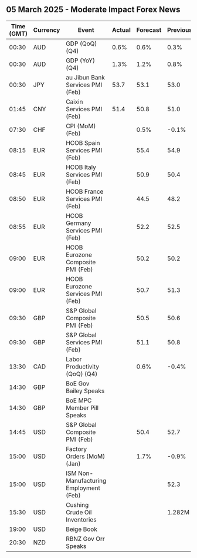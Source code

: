 ## 05 March 2025 - Moderate Impact Forex News

| Time (GMT) | Currency | Event | Actual | Forecast | Previous |
|------|----------|-------|--------|----------|----------|
| 00:30 | AUD | GDP (QoQ) (Q4) | 0.6% | 0.6% | 0.3% |
| 00:30 | AUD | GDP (YoY) (Q4) | 1.3% | 1.2% | 0.8% |
| 00:30 | JPY | au Jibun Bank Services PMI (Feb) | 53.7 | 53.1 | 53.0 |
| 01:45 | CNY | Caixin Services PMI (Feb) | 51.4 | 50.8 | 51.0 |
| 07:30 | CHF | CPI (MoM) (Feb) |  | 0.5% | -0.1% |
| 08:15 | EUR | HCOB Spain Services PMI (Feb) |  | 55.4 | 54.9 |
| 08:45 | EUR | HCOB Italy Services PMI (Feb) |  | 50.9 | 50.4 |
| 08:50 | EUR | HCOB France Services PMI (Feb) |  | 44.5 | 48.2 |
| 08:55 | EUR | HCOB Germany Services PMI (Feb) |  | 52.2 | 52.5 |
| 09:00 | EUR | HCOB Eurozone Composite PMI (Feb) |  | 50.2 | 50.2 |
| 09:00 | EUR | HCOB Eurozone Services PMI (Feb) |  | 50.7 | 51.3 |
| 09:30 | GBP | S&P Global Composite PMI (Feb) |  | 50.5 | 50.6 |
| 09:30 | GBP | S&P Global Services PMI (Feb) |  | 51.1 | 50.8 |
| 13:30 | CAD | Labor Productivity (QoQ) (Q4) |  | 0.6% | -0.4% |
| 14:30 | GBP | BoE Gov Bailey Speaks |  |  |  |
| 14:30 | GBP | BoE MPC Member Pill Speaks |  |  |  |
| 14:45 | USD | S&P Global Composite PMI (Feb) |  | 50.4 | 52.7 |
| 15:00 | USD | Factory Orders (MoM) (Jan) |  | 1.7% | -0.9% |
| 15:00 | USD | ISM Non-Manufacturing Employment (Feb) |  |  | 52.3 |
| 15:30 | USD | Cushing Crude Oil Inventories |  |  | 1.282M |
| 19:00 | USD | Beige Book |  |  |  |
| 20:30 | NZD | RBNZ Gov Orr Speaks |  |  |  |
